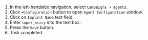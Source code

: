 1. In the left-handside navigation, select `Campaigns > agents`.
1. Click `+Configuration` button to open `Agent Configuration` window.
1. Click on `Implant Name` text field.
1. Enter `super_scary` into the text box.
1. Press the `Save` button.
1. Task completed.